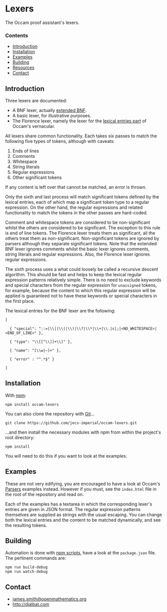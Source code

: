 # Lexers

The Occam proof assistant's lexers.

### Contents

- [Introduction](#introduction)
- [Installation](#installation)
- [Examples](#examples)
- [Building](#building)
- [Resources](#resources)
- [Contact](#contact)

## Introduction

Three lexers are documented:

* A BNF lexer, actually [extended BNF](https://en.wikipedia.org/wiki/Extended_Backus%E2%80%93Naur_form).
* A basic lexer, for illustrative purposes.
* The Florence lexer, namely the lexer for the [lexical entries part](https://raw.githubusercontent.com/occam-proof-assistant/Lexers/master/es6/florence/entries.js) of Occam's vernacular.

All lexers share common functionality. Each takes six passes to match the following five types of tokens, although with caveats:

1. Ends of lines
2. Comments
3. Whitespace
4. String literals
5. Regular expressions
6. Other significant tokens

If any content is left over that cannot be matched, an error is thrown.

Only the sixth and last process will match significant tokens defined by the lexical entries, each of which map a significant token type to a regular expression. On the other hand, the regular expressions and related functionality to match the tokens in the other passes are hard-coded.

Comment and whitespace tokens are considered to be non-significant whilst the others are considered to be significant. The exception to this rule is end of line tokens. The Florence lexer treats them as significant, all the others treat them as non-significant. Non-significant tokens are ignored by parsers although they separate significant tokens. Note that the extended BNF lexer ignores comments whilst the basic lexer ignores comments, string literals and regular expressions. Also, the Florence lexer ignores regular expressions.

The sixth process uses a what could loosely be called a recursive descent algorithm. This should be fast and helps to keep the lexical regular expression patterns relatively simple. There is no need to exclude keywords and special characters from the regular expression for `unassigned` tokens, for example, because the content to which this regular expression will be applied is guaranteed not to have these keywords or special characters in the first place.

The lexical entries for the BNF lexer are the following:

    [
    
      { "special": "::=|\\||\\(|\\)|\\?|\\*|\\+|\\.|ε|;|<NO_WHITESPACE>|<END_OF_LINE>" },
    
      { "type": "\\[[^\\]]+\\]" },
    
      { "name": "[\\w|~]+" },
    
      { "error" : "^.*$" }
    
    ]
    
## Installation

With [npm](https://www.npmjs.com/):

    npm install occam-lexers

You can also clone the repository with [Git](https://git-scm.com/)...

    git clone https://github.com/jecs-imperial/occam-lexers.git

...and then install the necessary modules with npm from within the project's root directory:

    npm install

You will need to do this if you want to look at the examples.

## Examples

These are not very edifying, you are encouraged to have a look at Occam's [Parsers](https://github.com/occam-proof-assistant/Parsers) examples instead. However if you must, see the `index.html` file in the root of the repository and read on.

Each of the examples has a textarea in which the corresponding lexer's entries are given in JSON format. The regular expression patterns themselves are supplied as strings with the usual escaping. You can change both the lexical entries and the content to be matched dynamically, and see the resulting tokens.

## Building

Automation is done with [npm scripts](https://docs.npmjs.com/misc/scripts), have a look at the `package.json` file. The pertinent commands are:

    npm run build-debug
    npm run watch-debug

## Contact

* james.smith@openmathematics.org
* http://djalbat.com
